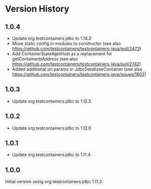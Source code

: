 Version History
===============

1.0.4
-----

- Update org.testcontainers:jdbc to 1.14.3
- Move static config in modules to constructor (see also https://github.com/testcontainers/testcontainers-java/pull/2473)
- Add ContainerState#getHost as a replacement for getContainerIpAddress (see also https://github.com/testcontainers/testcontainers-java/pull/2742)
- Added additional url params in JdbcDatabaseContainer (see also https://github.com/testcontainers/testcontainers-java/issues/1802) 

1.0.3
-----

- Update org.testcontainers:jdbc to 1.12.5

1.0.2
-----

- Update org.testcontainers:jdbc to 1.12.0

1.0.1
-----

- Update org.testcontainers:jdbc to 1.11.4

1.0.0
-----

Initial version using org.testcontainers:jdbc 1.11.3
